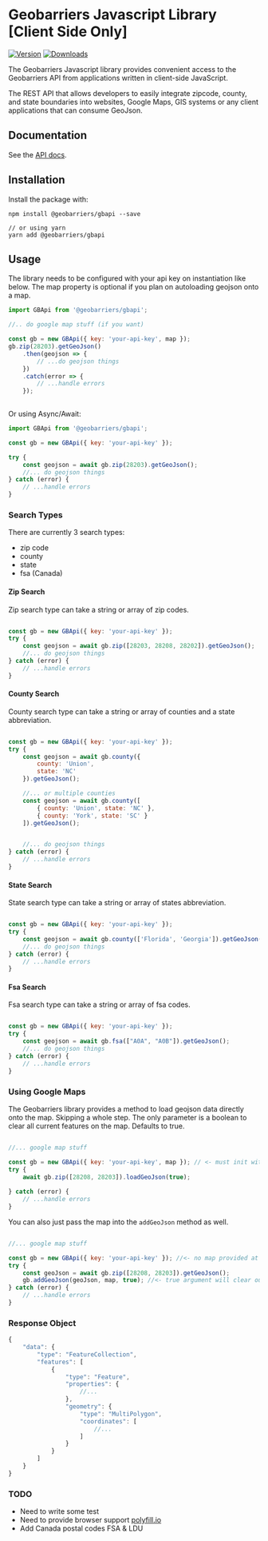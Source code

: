 # Geobarriers Javascript Library [Client Side Only]

[![Version](https://img.shields.io/npm/v/@geobarriers/gbapi.svg?colorB=6AC8F8)](https://www.npmjs.com/package/@geobarriers/gbapi)
[![Downloads](https://img.shields.io/npm/dt/@geobarriers/gbapi.svg?colorB=6AC8F8)](https://www.npmjs.com/package/@geobarriers/gbapi)

The Geobarriers Javascript library provides convenient access to the Geobarriers API from
applications written in client-side JavaScript.

The REST API that allows developers to easily integrate zipcode, county, and state boundaries into websites, Google Maps, GIS systems or any client applications that can consume GeoJson.

## Documentation

See the [API docs](https://www.geobarriers.io/docs).

## Installation

Install the package with:

    npm install @geobarriers/gbapi --save

    // or using yarn
    yarn add @geobarriers/gbapi

## Usage

The library needs to be configured with your api key on instantiation like below. The map property is optional if you plan on autoloading geojson onto a map.

``` js
import GBApi from '@geobarriers/gbapi';

//.. do google map stuff (if you want)

const gb = new GBApi({ key: 'your-api-key', map });
gb.zip(28203).getGeoJson()
    .then(geojson => {
        // ...do geojson things 
    })
    .catch(error => {
        // ...handle errors
    });
    
```

Or using Async/Await:

``` js
import GBApi from '@geobarriers/gbapi';

const gb = new GBApi({ key: 'your-api-key' });

try {
    const geojson = await gb.zip(28203).getGeoJson();
    //... do geojson things
} catch (error) {
    // ...handle errors
}

```

### Search Types

There are currently 3 search types:
- zip code
- county 
- state
- fsa (Canada)

#### Zip Search
Zip search type can take a string or array of zip codes.

``` js

const gb = new GBApi({ key: 'your-api-key' });
try {
    const geojson = await gb.zip([28203, 28208, 28202]).getGeoJson();
    //... do geojson things
} catch (error) {
    // ...handle errors
}

```

#### County Search
County search type can take a string or array of counties and a state abbreviation.
``` js

const gb = new GBApi({ key: 'your-api-key' });
try {
    const geojson = await gb.county({ 
        county: 'Union',
        state: 'NC' 
    }).getGeoJson();

    //... or multiple counties 
    const geojson = await gb.county([
        { county: 'Union', state: 'NC' },
        { county: 'York', state: 'SC' }
    ]).getGeoJson();


    //... do geojson things
} catch (error) {
    // ...handle errors
}

```

#### State Search
State search type can take a string or array of states abbreviation.

``` js

const gb = new GBApi({ key: 'your-api-key' });
try {
    const geojson = await gb.county(['Florida', 'Georgia']).getGeoJson();
    //... do geojson things
} catch (error) {
    // ...handle errors
}

```

#### Fsa Search
Fsa search type can take a string or array of fsa codes.

``` js

const gb = new GBApi({ key: 'your-api-key' });
try {
    const geojson = await gb.fsa(["A0A", "A0B"]).getGeoJson();
    //... do geojson things
} catch (error) {
    // ...handle errors
}

```

### Using Google Maps
The Geobarriers library provides a method to load geojson data directly onto the map. Skipping a whole step. The only parameter is a boolean to clear all current features on the map. Defaults to true.

``` js

//... google map stuff 

const gb = new GBApi({ key: 'your-api-key', map }); // <- must init with map object
try {
    await gb.zip([28208, 28203]).loadGeoJson(true);
    
} catch (error) {
    // ...handle errors
}

```

You can also just pass the map into the `addGeoJson` method as well.

``` js

//... google map stuff 

const gb = new GBApi({ key: 'your-api-key' }); //<- no map provided at init
try {
    const geoJson = await gb.zip([28208, 28203]).getGeoJson();
    gb.addGeoJson(geoJson, map, true); //<- true argument will clear out previous data layer on your map
} catch (error) {
    // ...handle errors
}

```


### Response Object
```js
{
    "data": {
        "type": "FeatureCollection",
        "features": [
            {
                "type": "Feature",
                "properties": {
                    //...
                },
                "geometry": {
                    "type": "MultiPolygon",
                    "coordinates": [
                        //...
                    ]
                }
            }
        ]
    }
}
```

### TODO
- Need to write some test
- Need to provide browser support [polyfill.io](https://polyfill.io/v2/docs/)
- Add Canada postal codes FSA & LDU